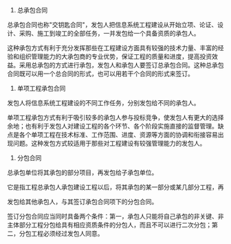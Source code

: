 
1. 总承包合同

总承包合同也称"交钥匙合同"，发包人把信息系统工程建设从开始立项、论证、设计、采购、施工到竣工的全部任务，一并发包给一个具备资质的承包人。

这种承包方式有利于充分发挥那些在工程建设方面具有较强的技术力量、丰富的经验和组织管理能力的大承包商的专业优势，保证工程的质量和进度，提高投资效益。采用总承包的方式进行承包，发包人和承包人要签订总承包合同。这种总承包合同既可以用一个总合同的形式，也可以用若干个合同的形式来签订。

1. 单项工程承包合同

发包人将信息系统工程建设的不同工作任务，分别发包给不同的承包人。

单项工程承包方式有利于吸引较多的承包人参与投标竞争，使发包人有更大的选择余地；也有利于发包人对建设工程的各个环节、各个阶段实施直接的监督管理。缺点是各个单项工程在技术标准、工作范围、进度、资源等方面的协调和衔接容易出现问题。这种发包方式较适用于那些对工程建设有较强管理能力的发包人。

1. 分包合同

总承包单位将其承包的部分项目，再发包给子承包单位。

它是指工程总承包人承包建设工程以后，将其承包的某一部分或某几部分工程，再

发包给其他承包人，与其签订承包合同项下的分包合同。

签订分包合同应当同时具备两个条件：第一，承包人只能将自己承包的非关键、非主体部分工程分包给具有相应资质条件的分包人，而且不可以进行二次分包；第二，分包工程必须经过发包人同意。
